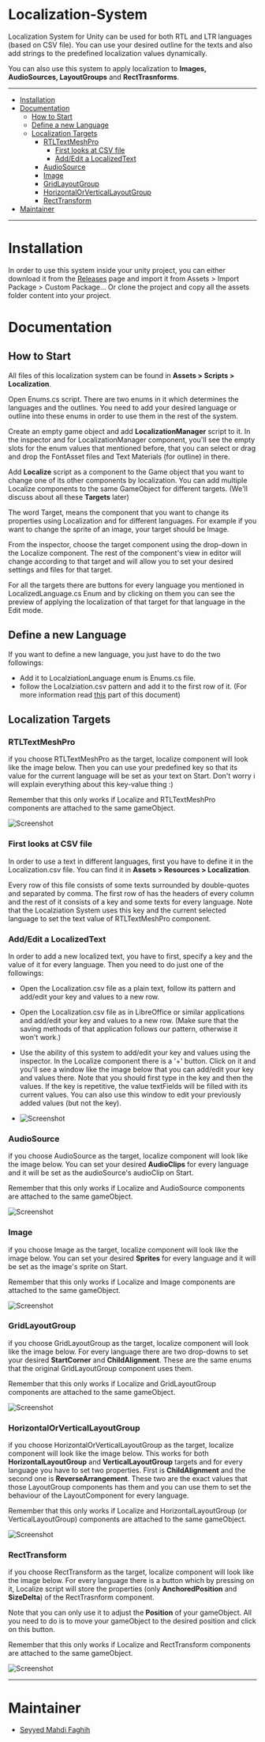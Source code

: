 
# Localization-System
Localization System for Unity can be used for both RTL and LTR languages (based on CSV file). You can use your desired outline for the texts and also add strings to the predefined localization values dynamically.

 You can also use this system to apply localization to **Images, AudioSources, LayoutGroups** and **RectTrasnforms**.

---
- [Installation](#installation)
- [Documentation](#documentation)
	- [How to Start](#how-to-start)
	- [Define a new Language](#define-a-new-language)
	- [Localization Targets](#localization-targets)
		- [RTLTextMeshPro](#rtltextmeshpro)
			- [First looks at CSV file](#first-looks-at-csv-file)
			- [Add/Edit a LocalizedText](#addedit-a-localizedtext)
		- [AudioSource](#audiosource)
		- [Image](#image)
		- [GridLayoutGroup](#gridlayoutgroup)
		- [HorizontalOrVerticalLayoutGroup](#horizontalorverticallayoutgroup)
		- [RectTransform](#recttransform)
- [Maintainer](#Maintainer)
---

# Installation

In order to use this system inside your unity project, you can either download it from the [Releases](https://github.com/SMahdiFaghih/Localization-System/releases) page and import it from Assets > Import Package > Custom Package...
Or clone the project and copy all the assets folder content into your project.

# Documentation

## How to Start

All files of this localization system can be found in **Assets > Scripts > Localization**.

Open Enums.cs script. There are two enums in it which determines the languages and the outlines. You need to add your desired language or outline into these enums in order to use them in the rest of the system.

Create an empty game object and add **LocalizationManager** script to it. In the inspector and for LocalizationManager component, you'll see the empty slots for the enum values that mentioned before, that you can select or drag and drop the FontAsset files and Text Materials (for outline) in there.

Add **Localize** script as a component to the Game object that you want to change one of its other components by localization. You can add multiple Localize components to the same GameObject for different targets. (We'll discuss about all these **Targets** later)

The word Target, means the component that you want to change its properties using Localization and for different languages. For example if you want to change the sprite of an image, your target should be Image.

From the inspector, choose the target component using the drop-down in the Localize component.
The rest of the component's view in editor will change according to that target and will allow you to set your desired settings and files for that target.

For all the targets there are buttons for every language you mentioned in LocalizedLanguage.cs Enum and by clicking on them you can see the preview of applying the localization of that target for that language in the Edit mode.

## Define a new Language

If you want to define a new language, you just have to do the two followings:

* Add it to LocalziationLanguage enum is Enums.cs file.
* follow the Localziation.csv pattern and add it to the first row of it. (For more information read [this](#first-looks-at-csv-file) part of this document)

## Localization Targets

### RTLTextMeshPro

if you choose RTLTextMeshPro as the target, localize component will look like the image below. Then you can use your predefined key so that its value for the current language will be set as your text on Start. Don't worry i will explain everything about this key-value thing :)

Remember that this only works if Localize and RTLTextMeshPro components are attached to the same gameObject.

![Screenshot](Images/RTLTextMeshPro.png)

### First looks at CSV file

In order to use a text in different languages, first you have to define it in the Localization.csv file. You can find it in **Assets > Resources > Localization**.

Every row of this file consists of some texts surrounded by double-quotes and separated by comma. The first row of has the headers of every column and the rest of it consists of a key and some texts for every language. Note that the Localziation System uses this key and the current selected language to set the text value of RTLTextMeshPro component.

### Add/Edit a LocalizedText

In order to add a new localized text, you have to first, specify a key and the value of it for every language. Then you need to do just one of the followings:

* Open the Localization.csv file as a plain text, follow its pattern and add/edit your key and values to a new row.
* Open the Localization.csv file as in LibreOffice or similar applications and add/edit your key and values to a new row. (Make sure that the saving methods of that application follows our pattern, otherwise it won't work.)
* Use the ability of this system to add/edit your key and values using the inspector. In the Localize component there is a '+' button. Click on it and you'll see a window like the image below that you can add/edit your key and values there. Note that you should first type in the key and then the values. If the key is repetitive, the value textFields will be filled with its current values. You can also use this window to edit your previously added values (but not the key).

* ![Screenshot](Images/LocalizerWindow.png)

### AudioSource

if you choose AudioSource as the target, localize component will look like the image below. You can set your desired **AudioClips** for every language and it will be set as the audioSource's audioClip on Start.

Remember that this only works if Localize and AudioSource components are attached to the same gameObject.

![Screenshot](Images/AudioSource.png)

### Image

if you choose Image as the target, localize component will look like the image below. You can set your desired **Sprites** for every language and it will be set as the image's sprite on Start.

Remember that this only works if Localize and Image components are attached to the same gameObject.

![Screenshot](Images/Image.png)

### GridLayoutGroup

if you choose GridLayoutGroup as the target, localize component will look like the image below. For every language there are two drop-downs to set your desired **StartCorner** and **ChildAlignment**. These are the same enums that the original GridLayoutGroup component uses them.

Remember that this only works if Localize and GridLayoutGroup components are attached to the same gameObject.

![Screenshot](Images/GridLayoutGroup.png)

### HorizontalOrVerticalLayoutGroup

if you choose HorizontalOrVerticalLayoutGroup as the target, localize component will look like the image below. This works for both **HorizontalLayoutGroup** and **VerticalLayoutGroup** targets and for every language you have to set two properties. First is **ChildAlignment** and the second one is **ReverseArrangement**. These two are the exact values that those LayoutGroup components has them and you can use them to set the behaviour of the LayoutComponent for every language.

Remember that this only works if Localize and HorizontalLayoutGroup (or VerticalLayoutGroup) components are attached to the same gameObject.

![Screenshot](Images/HorizontalOrVerticalLayoutGroup.png)

### RectTransform

if you choose RectTransform as the target, localize component will look like the image below. For every language there is a button which by pressing on it, Localize script will store the properties (only **AnchoredPosition** and **SizeDelta**) of the RectTrasnform component.

Note that you can only use it to adjust the **Position** of your gameObject. All you need to do is to move your gameObject to the desired position and click on this button.

Remember that this only works if Localize and RectTransform components are attached to the same gameObject.

![Screenshot](Images/RectTransform.png)

----

# Maintainer

- [Seyyed Mahdi Faghih](https://github.com/SMahdiFaghih)
